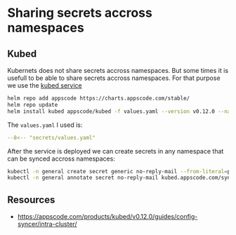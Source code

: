# Sharing secrets accross namespaces

## Kubed

Kubernets does not share secrets accross namespaces. But some times it is 
usefull to be able to share secrets accross namespaces. For that purpose 
we use the [kubed service](https://appscode.com/products/kubed/v0.12.0/guides/config-syncer/intra-cluster/)

``` bash
helm repo add appscode https://charts.appscode.com/stable/
helm repo update
helm install kubed appscode/kubed -f values.yaml --version v0.12.0 --namespace kube-system
```

The `values.yaml` I used is:


``` yaml
--8<-- "secrets/values.yaml"
```


After the service is deployed we can create secrets in any namespace that can be synced
accross namespaces:

``` bash
kubectl -n general create secret generic no-reply-mail --from-literal=password=PASSWORD
kubectl -n general annotate secret no-reply-mail kubed.appscode.com/sync=""
```

## Resources
* https://appscode.com/products/kubed/v0.12.0/guides/config-syncer/intra-cluster/